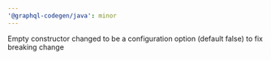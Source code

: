 ```yaml
---
'@graphql-codegen/java': minor
---
```


Empty constructor changed to be a configuration option (default false) to fix breaking change
